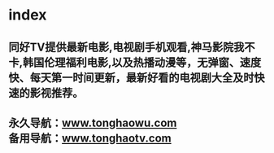 # index
同好TV提供最新电影,电视剧手机观看,神马影院我不卡,韩国伦理福利电影,以及热播动漫等，无弹窗、速度快、每天第一时间更新，最新好看的电视剧大全及时快速的影视推荐。 
------------------------------------   
永久导航：www.tonghaowu.com      
备用导航：www.tonghaotv.com      
------------------------------------
